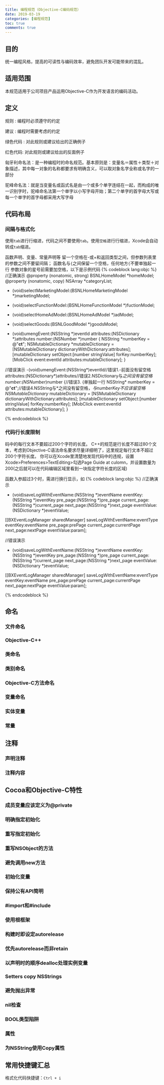 ```yaml
---
title: 编程规范（Objective-C编码规范）
date: 2019-03-19
categories: [编程规范]
toc: true
comments: true
---
```


## 目的  

统一编程风格，提高的可读性与编码效率，避免团队开发可能带来的混乱。

## 适用范围

本规范适用于公司项目产品运用Objective-C作为开发语言的编码活动。

## 定义
规则 : 编程时必须遵守的约定 

建议 : 编程时需要考虑的约定 

绿色代码 : 对此规则或建议给出的正确例子 

红色代码: 对此规则或建议给出的反面例子 

匈牙利命名法：是一种编程时的命名规范。基本原则是：变量名＝属性＋类型＋对象描述，其中每一对象的名称都要求有明确含义，可以取对象名字全称或名字的一部分 

驼峰命名法：就是当变量名或函式名是由一个或多个单字连结在一起，而构成的唯一识别字时，驼峰命名法第一个单字以小写字母开始；第二个单字的首字母大写或每一个单字的首字母都采用大写字母 

## 代码布局
### 间隔与格式化
使用`tab`进行行缩进，代码之间不要使用`tab`。使用`空格`进行行缩进，Xcode会自动转成`tab`缩进。

函数声明、变量、常量声明等
留一个空格在-或+和返回类型之间，但参数列表里的参数之间不要留间隔；
函数名与`{`之间保留一个空格，任何地方`{`不要单独起一行
参数对象的星号前需要加空格，以下是示例代码
{% codeblock lang:objc %}
//正确演示
@property (nonatomic, strong) BSNLHomeModel *homeModel;
@property (nonatomic, copy)  NSArray *categoryList;

- (void)selectMarketingModel:(BSNLHomeMarketingModel *)marketingModel;
- (void)selectFunctionModel:(BSNLHomeFunctionModel *)fuctionModel;
- (void)selectHomeAdModel:(BSNLHomeAdModel *)adModel;
- (void)selectGoods:(BSNLGoodModel *)goodsModel;

- (void)umengEvent:(NSString *)eventId
        attributes:(NSDictionary *)attributes
            number:(NSNumber *)number {
    NSString *numberKey = @"__ct__";
    NSMutableDictionary *mutableDictionary = [NSMutableDictionary dictionaryWithDictionary:attributes];
    [mutableDictionary setObject:[number stringValue] forKey:numberKey];
    [MobClick event:eventId attributes:mutableDictionary];
}

//错误演示
-(void)umengEvent:(NSString*)eventId//错误1.-前面没有留空格
        attributes:(NSDictionary*)attributes//错误2.NSDictionary与*之间没有留空格
            number:(NSNumber*)number 
{//错误3. {单独起一行
    NSString* numberKey = @"__ct__";//错误4.NSString与*之间没有留空格，*与numberKey不应该留空格
    NSMutableDictionary* mutableDictionary = [NSMutableDictionary dictionaryWithDictionary:attributes];
    [mutableDictionary setObject:[number stringValue] forKey:numberKey];
    [MobClick event:eventId attributes:mutableDictionary];
}

{% endcodeblock %}



### 代码行长度限制
码中的每行文本不要超过200个字符的长度。
C++的规范是行长度不超过80个文本，考虑到Objective-C语法命名要求尽量详细明了，这里规定每行文本不超过200个字符长度。
你可以在Xcode里清楚地发现代码中的违规，设置Xcode>Preferences>TextEditing>勾选Page Guide at culomn，并设置数量为200(之后就可以在代码编辑区域里看到一块指定字符长度的区域)

函数入参超过3个时，需进行换行显示，如
{% codeblock lang:objc %}
//正确演示
- (void)saveLogWithEventName:(NSString *)eventName
                    eventKey:(NSString *)eventKey
                    pre_page:(NSString *)pre_page
                current_page:(NSString *)current_page
                   next_page:(NSString *)next_page
                  eventValue:(NSDictionary *)eventValue;

[[BXEventLogManager sharedManager] saveLogWithEventName:eventType
                                               eventKey:eventName
                                               pre_page:prePage
                                           current_page:currentPage
                                              next_page:nextPage
                                             eventValue:param];

//错误演示
- (void)saveLogWithEventName:(NSString *)eventName eventKey:(NSString *)eventKey pre_page:(NSString *)pre_page current_page:(NSString *)current_page next_page:(NSString *)next_page eventValue:(NSDictionary *)eventValue;

[[BXEventLogManager sharedManager] saveLogWithEventName:eventType eventKey:eventName pre_page:prePage current_page:currentPage next_page:nextPage eventValue:param];

{% endcodeblock %}

## 命名
### 文件命名
### Objective-C++
### 类命名
### 类别命名
### Objective-C方法命名
### 变量命名
### 实体变量
### 常量
## 注释
### 声明注释
### 注释内容
## Cocoa和Objective-C特性
### 成员变量应该定义为@private
### 明确指定初始化
### 重写指定初始化
### 重写NSObject的方法
### 避免调用new方法
### 初始化变量
### 保持公有API简明
### #import和#include
### 使用根框架
### 构建时即设定autorelease
### 优先autorelease而非retain
### 以声明时的顺序dealloc处理实例变量
### Setters copy NSStrings
### 避免抛出异常
### nil检查
### BOOL类型陷阱
### 属性
### 为NSString使用Copy属性

## 常用快捷键汇总
格式化代码快捷键：`Ctrl + i`





